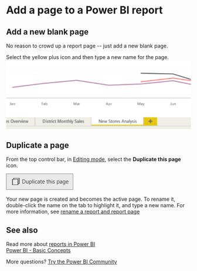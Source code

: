 ﻿<properties
   pageTitle="Add a page to a Power BI report"
   description="Add a page to a Power BI report"
   services="powerbi"
   documentationCenter=""
   authors="mihart"
   manager="mblythe"
   backup=""
   editor=""
   tags=""
   qualityFocus="no"
   qualityDate=""/>

<tags
   ms.service="powerbi"
   ms.devlang="NA"
   ms.topic="article"
   ms.tgt_pltfrm="NA"
   ms.workload="powerbi"
   ms.date="10/08/2016"
   ms.author="mihart"/>

# Add a page to a Power BI report  
## Add a new blank page

No reason to crowd up a report page -- just add a new blank page.

Select the yellow plus icon and then type a new name for the page.  
![](media/powerbi-service-add-a-page-to-a-report/reorderPages2.gif)

## Duplicate a page
From the top control bar, in [Editing mode](powerbi-service-interact-with-a-report-in-editing-view.md), select the **Duplicate this page** icon.

![](media/powerbi-service-add-a-page-to-a-report/PBI_duplicate.png)

Your new page is created and becomes the active page. To rename it, double-click the name on the tab to highlight it, and type a new name.  For more information, see [rename a report and report page]()


## See also  
Read more about [reports in Power BI](powerbi-service-reports.md)  
[Power BI - Basic Concepts](powerbi-service-basic-concepts.md)

More questions? [Try the Power BI Community](http://community.powerbi.com/)
